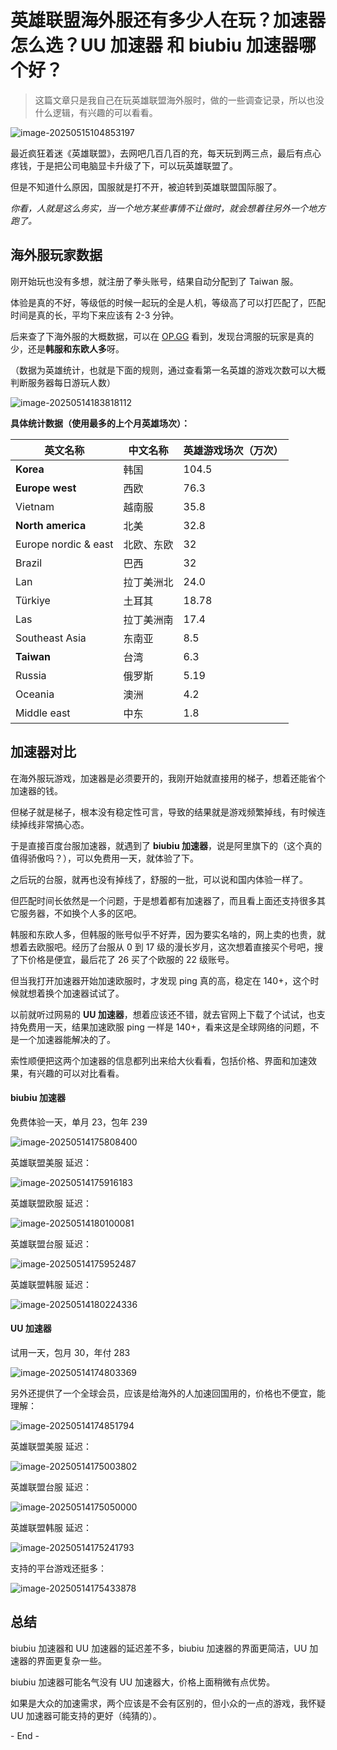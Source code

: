 # 英雄联盟海外服还有多少人在玩？加速器怎么选？UU 加速器 和 biubiu 加速器哪个好？

> 这篇文章只是我自己在玩英雄联盟海外服时，做的一些调查记录，所以也没什么逻辑，有兴趣的可以看看。

![image-20250515104853197](./assets/250514-加速器实测对比/image-20250515104853197.png)

最近疯狂着迷《英雄联盟》，去网吧几百几百的充，每天玩到两三点，最后有点心疼钱，于是把公司电脑显卡升级了下，可以玩英雄联盟了。

但是不知道什么原因，国服就是打不开，被迫转到英雄联盟国际服了。

_你看，人就是这么务实，当一个地方某些事情不让做时，就会想着往另外一个地方跑了。_

## 海外服玩家数据

刚开始玩也没有多想，就注册了拳头账号，结果自动分配到了 Taiwan 服。

体验是真的不好，等级低的时候一起玩的全是人机，等级高了可以打匹配了，匹配时间是真的长，平均下来应该有 2-3 分钟。

后来查了下海外服的大概数据，可以在 [OP.GG](https://op.gg/zh-tw) 看到，发现台湾服的玩家是真的少，还是**韩服和东欧人多**呀。

（数据为英雄统计，也就是下面的规则，通过查看第一名英雄的游戏次数可以大概判断服务器每日游玩人数）

![image-20250514183818112](./assets/250514-加速器实测对比/image-20250514183818112.png)

**具体统计数据（使用最多的上个月英雄场次）：**

| 英文名称             | 中文名称   | 英雄游戏场次（万次） |
| -------------------- | ---------- | -------------------- |
| **Korea**            | 韩国       | 104.5                |
| **Europe west**      | 西欧       | 76.3                 |
| Vietnam              | 越南服     | 35.8                 |
| **North america**    | 北美       | 32.8                 |
| Europe nordic & east | 北欧、东欧 | 32                   |
| Brazil               | 巴西       | 32                   |
| Lan                  | 拉丁美洲北 | 24.0                 |
| Türkiye              | 土耳其     | 18.78                |
| Las                  | 拉丁美洲南 | 17.4                 |
| Southeast Asia       | 东南亚     | 8.5                  |
| **Taiwan**           | 台湾       | 6.3                  |
| Russia               | 俄罗斯     | 5.19                 |
| Oceania              | 澳洲       | 4.2                  |
| Middle east          | 中东       | 1.8                  |

## 加速器对比

在海外服玩游戏，加速器是必须要开的，我刚开始就直接用的梯子，想着还能省个加速器的钱。

但梯子就是梯子，根本没有稳定性可言，导致的结果就是游戏频繁掉线，有时候连续掉线非常搞心态。

于是直接百度台服加速器，就遇到了 **biubiu 加速器**，说是阿里旗下的（这个真的值得骄傲吗？），可以免费用一天，就体验了下。

之后玩的台服，就再也没有掉线了，舒服的一批，可以说和国内体验一样了。

但匹配时间长依然是一个问题，于是想着都有加速器了，而且看上面还支持很多其它服务器，不如换个人多的区吧。

韩服和东欧人多，但韩服的账号似乎不好弄，因为要实名啥的，网上卖的也贵，就想着去欧服吧。经历了台服从 0 到 17 级的漫长岁月，这次想着直接买个号吧，搜了下价格是便宜，最后花了 26 买了个欧服的 22 级账号。

但当我打开加速器开始加速欧服时，才发现 ping 真的高，稳定在 140+，这个时候就想着换个加速器试试了。

以前就听过网易的 **UU 加速器**，想着应该还不错，就去官网上下载了个试试，也支持免费用一天，结果加速欧服 ping 一样是 140+，看来这是全球网络的问题，不是一个加速器能解决的了。

索性顺便把这两个加速器的信息都列出来给大伙看看，包括价格、界面和加速效果，有兴趣的可以对比看看。

#### biubiu 加速器

免费体验一天，单月 23，包年 239

![image-20250514175808400](./assets/250514-加速器实测对比/image-20250514175808400.png)

英雄联盟美服 延迟：

![image-20250514175916183](./assets/250514-加速器实测对比/image-20250514175916183.png)

英雄联盟欧服 延迟：

![image-20250514180100081](./assets/250514-加速器实测对比/image-20250514180100081.png)

英雄联盟台服 延迟：

![image-20250514175952487](./assets/250514-加速器实测对比/image-20250514175952487.png)

英雄联盟韩服 延迟：

![image-20250514180224336](./assets/250514-加速器实测对比/image-20250514180224336.png)

#### UU 加速器

试用一天，包月 30，年付 283

![image-20250514174803369](./assets/250514-加速器实测对比/image-20250514174803369.png)

另外还提供了一个全球会员，应该是给海外的人加速回国用的，价格也不便宜，能理解：

![image-20250514174851794](./assets/250514-加速器实测对比/image-20250514174851794.png)

英雄联盟美服 延迟：

![image-20250514175003802](./assets/250514-加速器实测对比/image-20250514175003802.png)

英雄联盟台服 延迟：

![image-20250514175050000](./assets/250514-加速器实测对比/image-20250514175050000.png)

英雄联盟韩服 延迟：

![image-20250514175241793](./assets/250514-加速器实测对比/image-20250514175241793.png)

支持的平台游戏还挺多：

![image-20250514175433878](./assets/250514-加速器实测对比/image-20250514175433878.png)

## 总结

biubiu 加速器和 UU 加速器的延迟差不多，biubiu 加速器的界面更简洁，UU 加速器的界面更复杂一些。

biubiu 加速器可能名气没有 UU 加速器大，价格上面稍微有点优势。

如果是大众的加速需求，两个应该是不会有区别的，但小众的一点的游戏，我怀疑 UU 加速器可能支持的更好（纯猜的）。

\- End \-

